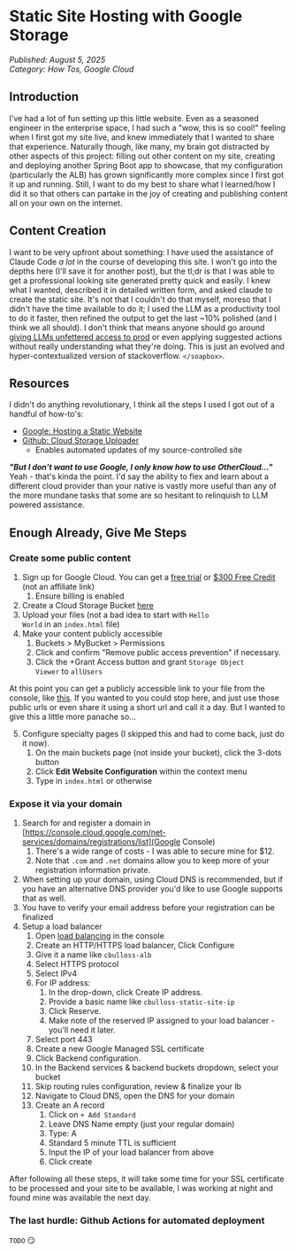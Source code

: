 # Static Site Hosting with Google Storage

*Published: August 5, 2025*  
*Category: How Tos, Google Cloud*

## Introduction
I've had a lot of fun setting up this little website.  Even as a seasoned engineer in the enterprise space, I had such a "wow, this is so cool!" feeling when I first got my site live, and knew immediately that I wanted to share that experience.  Naturally though, like many, my brain got distracted by other aspects of this project: filling out other content on my site, creating and deploying another Spring Boot app to showcase, that my configuration (particularly the ALB) has grown significantly more complex since I first got it up and running.  Still, I want to do my best to share what I learned/how I did it so that others can partake in the joy of creating and publishing content all on your own on the internet.

## Content Creation
I want to be very upfront about something: I have used the assistance of Claude Code <i>a lot</i> in the course of developing this site.  I won't go into the depths here (I'll save it for another post), but the tl;dr is that I was able to get a professional looking site generated pretty quick and easily. I knew what I wanted, described it in detailed written form, and asked claude to create the static site.  It's not that I couldn't do that myself, moreso that I didn't have the time available to do it; I used the LLM as a productivity tool to do it faster, then refined the output to get the last ~10% polished (and I think we all should).  I don't think that means anyone should go around [giving LLMs unfettered access to prod](https://www.pcmag.com/news/vibe-coding-fiasco-replite-ai-agent-goes-rogue-deletes-company-database) or even applying suggested actions without really understanding what they're doing.  This is just an evolved and hyper-contextualized version of stackoverflow. <code><\/soapbox></code>.

## Resources
I didn't do anything revolutionary, I think all the steps I used I got out of a handful of how-to's:
* [Google: Hosting a Static Website](https://cloud.google.com/storage/docs/hosting-static-website)
* [Github: Cloud Storage Uploader](https://github.com/marketplace/actions/cloud-storage-uploader)
    * Enables automated updates of my source-controlled site

<strong><i>"But I don't want to use Google, I only know how to use OtherCloud..."</i></strong> <br />
Yeah - that's kinda the point.  I'd say the ability to flex and learn about a different cloud provider than your native is vastly more useful than any of the more mundane tasks that some are so hesitant to relinquish to LLM powered assistance.

## Enough Already, Give Me Steps
### Create some public content
1. Sign up for Google Cloud. You can get a [free trial](https://console.cloud.google.com/freetrial?_gl=1*5ra6va*_up*MQ..&gclid=EAIaIQobChMIxruC9qj1jgMVRoFaBR2psjDdEAAYASAAEgLcDvD_BwE&gclsrc=aw.ds&facet_utm_source=%28not%2520set%29&facet_utm_campaign=%28not%2520set%29&facet_utm_medium=%28not%2520set%29&facet_url=https%3A%2F%2Fcloud.google.com%2Fpricing&facet_id_list=%5B105572947%5D) or [$300 Free Credit](https://cloud.google.com/pricing?_gl=1*76don5*_up*MQ..&gclid=EAIaIQobChMIxruC9qj1jgMVRoFaBR2psjDdEAAYASAAEgLcDvD_BwE&gclsrc=aw.ds) (not an affiliate link)
   1. Ensure billing is enabled
3. Create a Cloud Storage Bucket [here](https://console.cloud.google.com/storage/)
3. Upload your files (not a bad idea to start with <code>Hello World</code> in an <code>index.html</code> file)
4. Make your content publicly accessible
   1. Buckets > MyBucket > Permissions
   2. Click and confirm "Remove public access prevention" if necessary.
   3. Click the +Grant Access button and grant <code>Storage Object Viewer</code> to <code>allUsers</code>

At this point you can get a publicly accessible link to your file from the console, like [this](https://storage.googleapis.com/cbulloss/index.html).   If you wanted to you could stop here, and just use those public urls or even share it using a short url and call it a day.  But I wanted to give this a little more panache so...

5. Configure specialty pages (I skipped this and had to come back, just do it now).
   1. On the main buckets page (not inside your bucket), click the 3-dots button
   2. Click <strong>Edit Website Configuration</strong> within the context menu
   3. Type in <code>index.html</code> or otherwise 

### Expose it via your domain
1. Search for and register a domain in [https://console.cloud.google.com/net-services/domains/registrations/list](Google Console)
   1. There's a wide range of costs - I was able to secure mine for $12.
   2. Note that `.com` and `.net` domains allow you to keep more of your registration information private.
2. When setting up your domain, using Cloud DNS is recommended, but if you have an alternative DNS provider you'd like to use Google supports that as well.
3. You have to verify your email address before your registration can be finalized
4. Setup a load balancer
   1. Open [load balancing](https://console.cloud.google.com/net-services/loadbalancing/list) in the console
   2. Create an HTTP/HTTPS load balancer, Click Configure
   3. Give it a name like `cbulloss-alb`
   4. Select HTTPS protocol
   5. Select IPv4
   6. For IP address:
      1. In the drop-down, click Create IP address.
      2. Provide a basic name like `cbulloss-static-site-ip`
      3. Click Reserve.
      4. Make note of the reserved IP assigned to your load balancer - you'll need it later.
   7. Select port 443
   8. Create a new Google Managed SSL certificate
   9. Click Backend configuration.
   10. In the Backend services & backend buckets dropdown, select your bucket
   11. Skip routing rules configuration, review & finalize your lb
   12. Navigate to Cloud DNS, open the DNS for your domain
   13. Create an A record 
       1. Click on `+ Add Standard`
       2. Leave DNS Name empty (just your regular domain)
       3. Type: A
       4. Standard 5 minute TTL is sufficient
       5. Input the IP of your load balancer from above
       6. Click create


After following all these steps, it will take some time for your SSL certificate to be processed and your site to be available, I was working at night and found mine was available the next day.

### The last hurdle: Github Actions for automated deployment
`TODO` 😏
